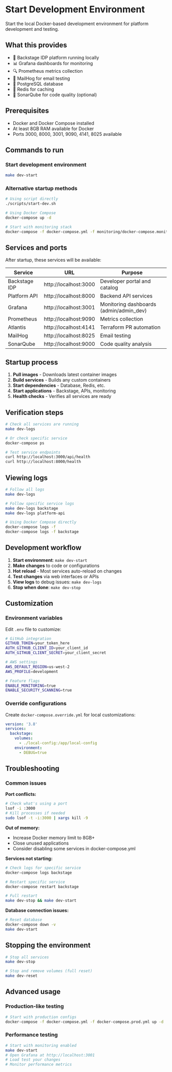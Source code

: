 # Start Development Environment

Start the local Docker-based development environment for platform development and testing.

## What this provides
- 🐳 Backstage IDP platform running locally
- 📊 Grafana dashboards for monitoring
- 🔍 Prometheus metrics collection
- 📧 MailHog for email testing
- 🐘 PostgreSQL database
- 🔴 Redis for caching
- 📝 SonarQube for code quality (optional)

## Prerequisites
- Docker and Docker Compose installed
- At least 8GB RAM available for Docker
- Ports 3000, 8000, 3001, 9090, 4141, 8025 available

## Commands to run

### Start development environment
```bash
make dev-start
```

### Alternative startup methods
```bash
# Using script directly
./scripts/start-dev.sh

# Using Docker Compose
docker-compose up -d

# Start with monitoring stack
docker-compose -f docker-compose.yml -f monitoring/docker-compose.monitoring.yml up -d
```

## Services and ports
After startup, these services will be available:

| Service | URL | Purpose |
|---------|-----|---------|
| Backstage IDP | http://localhost:3000 | Developer portal and catalog |
| Platform API | http://localhost:8000 | Backend API services |
| Grafana | http://localhost:3001 | Monitoring dashboards (admin/admin_dev) |
| Prometheus | http://localhost:9090 | Metrics collection |
| Atlantis | http://localhost:4141 | Terraform PR automation |
| MailHog | http://localhost:8025 | Email testing |
| SonarQube | http://localhost:9000 | Code quality analysis |

## Startup process
1. **Pull images** - Downloads latest container images
2. **Build services** - Builds any custom containers
3. **Start dependencies** - Database, Redis, etc.
4. **Start applications** - Backstage, APIs, monitoring
5. **Health checks** - Verifies all services are ready

## Verification steps
```bash
# Check all services are running
make dev-logs

# Or check specific service
docker-compose ps

# Test service endpoints
curl http://localhost:3000/api/health
curl http://localhost:8000/health
```

## Viewing logs
```bash
# Follow all logs
make dev-logs

# Follow specific service logs
make dev-logs backstage
make dev-logs platform-api

# Using Docker Compose directly
docker-compose logs -f
docker-compose logs -f backstage
```

## Development workflow
1. **Start environment**: `make dev-start`
2. **Make changes** to code or configurations
3. **Hot reload** - Most services auto-reload on changes
4. **Test changes** via web interfaces or APIs
5. **View logs** to debug issues: `make dev-logs`
6. **Stop when done**: `make dev-stop`

## Customization

### Environment variables
Edit `.env` file to customize:
```bash
# GitHub integration
GITHUB_TOKEN=your_token_here
AUTH_GITHUB_CLIENT_ID=your_client_id
AUTH_GITHUB_CLIENT_SECRET=your_client_secret

# AWS settings
AWS_DEFAULT_REGION=us-west-2
AWS_PROFILE=development

# Feature flags
ENABLE_MONITORING=true
ENABLE_SECURITY_SCANNING=true
```

### Override configurations
Create `docker-compose.override.yml` for local customizations:
```yaml
version: '3.8'
services:
  backstage:
    volumes:
      - ./local-config:/app/local-config
    environment:
      - DEBUG=true
```

## Troubleshooting

### Common issues

**Port conflicts:**
```bash
# Check what's using a port
lsof -i :3000
# Kill processes if needed
sudo lsof -t -i:3000 | xargs kill -9
```

**Out of memory:**
- Increase Docker memory limit to 8GB+
- Close unused applications
- Consider disabling some services in docker-compose.yml

**Services not starting:**
```bash
# Check logs for specific service
docker-compose logs backstage

# Restart specific service
docker-compose restart backstage

# Full restart
make dev-stop && make dev-start
```

**Database connection issues:**
```bash
# Reset database
docker-compose down -v
make dev-start
```

## Stopping the environment
```bash
# Stop all services
make dev-stop

# Stop and remove volumes (full reset)
make dev-reset
```

## Advanced usage

### Production-like testing
```bash
# Start with production configs
docker-compose -f docker-compose.yml -f docker-compose.prod.yml up -d
```

### Performance testing
```bash
# Start with monitoring enabled
make dev-start
# Open Grafana at http://localhost:3001
# Load test your changes
# Monitor performance metrics
```